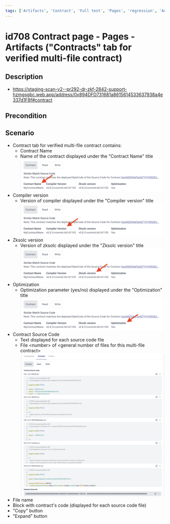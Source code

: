 ```yaml
---
tags: ['Artifacts', 'Contract', 'Full test', 'Pages', 'regression', 'Active']
---
```


# id708 Contract page - Pages - Artifacts ("Contracts" tab for verified multi-file contract)

## Description
  - https://staging-scan-v2--pr292-dr-zkf-2842-support-hzmgsgbc.web.app/address/0x894DFD731681a8615614533637938a4e337d1F8f#contract

## Precondition


## Scenario
- Contract tab for verified multi-file contract contains:
    - Contract Name
    - Name of the contract displayed under the "Contract Name" title
      ![Screenshot](../../../../static/img/Pages/Contracts/id708_1.png)
- Compiler version
    - Version of compiler displayed under the "Compiler version" title
      ![Screenshot](../../../../static/img/Pages/Contracts/id708_2.png)
- Zksolc version
    - Version of zksolc displayed under the "Zksolc version" title
      ![Screenshot](../../../../static/img/Pages/Contracts/id708_3.png)
- Optimization
    - Optimization parameter (yes/no) displayed under the "Optimization" title
      ![Screenshot](../../../../static/img/Pages/Contracts/id708_4.png)
- Contract Source Code
    - Text displayed for each source code file
    - File \<number\> of \<general number of files for this multi-file contract\>
      ![Screenshot](../../../../static/img/Pages/Contracts/id708_5.png)
- File name
- Block with contract's code (displayed for each source code file)
- "Copy" button
- "Expand" button